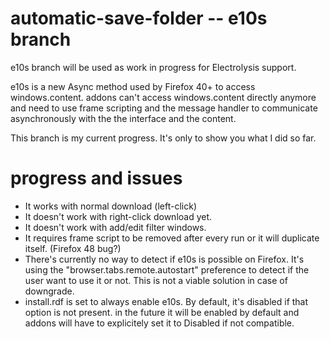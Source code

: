 # automatic-save-folder -- e10s branch
e10s branch will be used as work in progress for Electrolysis support.

e10s is a new Async method used by Firefox 40+ to access windows.content.
addons can't access windows.content directly anymore and need to use frame scripting and the message handler
to communicate asynchronously with the the interface and the content.

This branch is my current progress.
It's only to show you what I did so far.

# progress and issues
- It works with normal download (left-click)
- It doesn't work with right-click download yet.
- It doesn't work with add/edit filter windows.
- It requires frame script to be removed after every run or it will duplicate itself. (Firefox 48 bug?)
- There's currently no way to detect if e10s is possible on Firefox. 
  It's using the "browser.tabs.remote.autostart" preference to detect if the user want to use it or not.
  This is not a viable solution in case of downgrade.
- install.rdf is set to always enable e10s. By default, it's disabled if that option is not present. 
  in the future it will be enabled by default and addons will have to explicitely set it to Disabled if not compatible.
